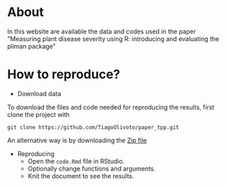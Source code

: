# About
In this website are available the data and codes used in the paper "Measuring plant disease severity using R: introducing and evaluating the pliman package"


# How to reproduce?

* Download data

To download the files and code needed for reproducing the results, first clone the project with

```{r eval = FALSE}
git clone https://github.com/TiagoOlivoto/paper_tpp.git
```


An alternative way is by downloading the [Zip file](https://github.com/TiagoOlivoto/paper_tpp/archive/refs/heads/main.zip)

* Reproducing
   - Open the `code.Rmd` file in RStudio.
   - Optionally change functions and arguments.
   - Knit the document to see the results.
